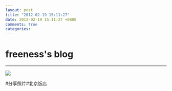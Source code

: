 ```yaml
---
layout: post
title: "2012-02-19 15:11:27"
date: 2012-02-19 15:11:27 +0800
comments: true
categories: 
---
```


# freeness's blog

----------

![](http://okqmqrbgo.bkt.clouddn.com/201202191511271.jpg)

>
\#分享照片\#北京饭店